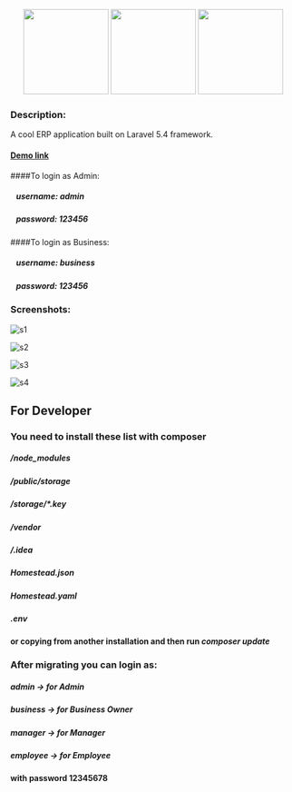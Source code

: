 <p align="center"><a href="https://laravel.com" target="_blank"><img height="150" src="https://laravel.com/img/logomark.min.svg"></a>
<a href="http://getbootstrap.com/" target="_blank"><img height="150" src="https://upload.wikimedia.org/wikipedia/commons/thumb/e/ea/Boostrap_logo.svg/220px-Boostrap_logo.svg.png"></a>
<a href="http://jquery.com/" target="_blank"><img height="150" src="https://camo.githubusercontent.com/02ed3f6695f288aedec24c2a329c667281efef5f/687474703a2f2f707265636973696f6e2d736f6674776172652e636f6d2f77702d636f6e74656e742f75706c6f6164732f323031342f30342f6a5175726572792e676966"></a></p>

### Description:
A cool ERP application built on Laravel 5.4 framework.

#### [Demo link](http://lavinaerp.byethost7.com/public/)

####To login as Admin:
##### &nbsp;&nbsp;&nbsp;username: admin
##### &nbsp;&nbsp;&nbsp;password: 123456

####To login as Business:
##### &nbsp;&nbsp;&nbsp;username: business
##### &nbsp;&nbsp;&nbsp;password: 123456

### Screenshots:
![s1](https://c1.staticflickr.com/1/630/31685490413_fb1796fb61_c.jpg)

![s2](https://c1.staticflickr.com/1/515/31685490143_19acf6f621_c.jpg)

![s3](https://c1.staticflickr.com/1/495/32456396256_97b318cf1b_c.jpg)

![s4](https://c1.staticflickr.com/1/583/32456396146_505a93ebd7_c.jpg)


## <b>For Developer</b>

### You need to install these list with composer
##### /node_modules
##### /public/storage
##### /storage/*.key
##### /vendor
##### /.idea
##### Homestead.json
##### Homestead.yaml
##### .env
#### or copying from another installation and then run <i>composer update</i>

### After migrating you can login as:
##### admin -> for Admin
##### business -> for Business Owner
##### manager -> for Manager
##### employee -> for Employee
#### with password 12345678
